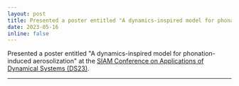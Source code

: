 ```yaml
---
layout: post
title: Presented a poster entitled "A dynamics-inspired model for phonation- induced aerosolization" at the SIAM Conference on Applications of Dynamical Systems (DS23) 
date: 2023-05-16
inline: false
---
```


 Presented a poster entitled "A dynamics-inspired model for phonation- induced aerosolization" at the [SIAM Conference on Applications of Dynamical Systems (DS23)](https://www.siam.org/conferences/cm/conference/ds23).

***